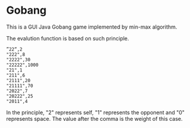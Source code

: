 # Gobang
This is a GUI Java Gobang game implemented by min-max algorithm.

The evalution function is based on such principle. 
```
”22“,2
"222",8
"2222",30
"22222",1000
"21",1
"211",6
"2111",20
"21111",70
"2022",7
"20222",25
"2011",4
```
In the principle, "2" represents self, "1" represents the opponent and "0" represents space. The value after the comma is the weight of this case.
